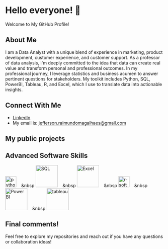 # Hello everyone! 👋
Welcome to My GitHub Profile! 

## About Me
I am a Data Analyst with a unique blend of experience in marketing, product development, customer experience, and customer support. As a professor of data analysis, I'm deeply committed to the idea that data can create real value and transform personal and professional outcomes.
In my professional journey, I leverage statistics and business acumen to answer pertinent questions for stakeholders. My toolkit includes Python, SQL, PowerBI, Tableau, R, and Excel, which I use to translate data into actionable insights.

## Connect With Me
- [LinkedIn](https://www.linkedin.com/in/jefferson-raimundo-magalhaes/)
- My email is: jefferson.raimundomagalhaes@gmail.com

## My public projects

## Advanced Software Skills

<img src="https://upload.wikimedia.org/wikipedia/commons/c/cf/Python_logo_51.svg" alt="python" width="35"/> &nbsp;&nbsp;&nbsp;&nbsp <img src="https://upload.wikimedia.org/wikipedia/commons/8/87/Sql_data_base_with_logo.png" alt="SQL" width="70"/> &nbsp;&nbsp;&nbsp;&nbsp <img src="https://upload.wikimedia.org/wikipedia/commons/4/40/Microsoft-excel.png" alt="Excel" width="70"/> &nbsp;&nbsp;&nbsp;&nbsp <img src="https://upload.wikimedia.org/wikipedia/commons/9/92/Font_Awesome_5_brands_r-project.svg" alt="r-software" width="35"/> &nbsp;&nbsp;&nbsp;&nbsp <img src="https://upload.wikimedia.org/wikipedia/commons/6/61/Power-BI-logo-300x79.png" alt="Power BI" width="70"/>  &nbsp;&nbsp;&nbsp;&nbsp <img src="https://github.com/JeffersonMagalhaes/JeffersonMagalhaes/assets/44331501/6f3737cd-4b8b-498b-a531-da4a34b9a2dc" alt="tableau" width="70"/>

## Final comments! 
Feel free to explore my repositories and reach out if you have any questions or collaboration ideas!

<!--
**JeffersonMagalhaes/JeffersonMagalhaes** is a ✨ _special_ ✨ repository because its `README.md` (this file) appears on your GitHub profile.

Here are some ideas to get you started:

- 🔭 I’m currently working on ...
- 🌱 I’m currently learning ...
- 👯 I’m looking to collaborate on ...
- 🤔 I’m looking for help with ...
- 💬 Ask me about ...
- 📫 How to reach me: ...
- 😄 Pronouns: ...
- ⚡ Fun fact: ...
-->
